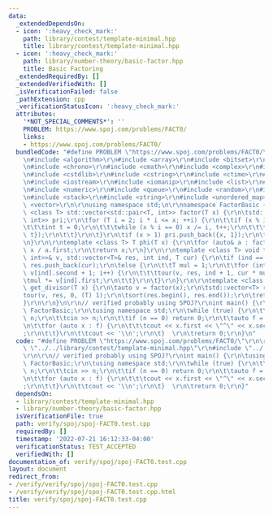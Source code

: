 ```yaml
---
data:
  _extendedDependsOn:
  - icon: ':heavy_check_mark:'
    path: library/contest/template-minimal.hpp
    title: library/contest/template-minimal.hpp
  - icon: ':heavy_check_mark:'
    path: library/number-theory/basic-factor.hpp
    title: Basic Factoring
  _extendedRequiredBy: []
  _extendedVerifiedWith: []
  _isVerificationFailed: false
  _pathExtension: cpp
  _verificationStatusIcon: ':heavy_check_mark:'
  attributes:
    '*NOT_SPECIAL_COMMENTS*': ''
    PROBLEM: https://www.spoj.com/problems/FACT0/
    links:
    - https://www.spoj.com/problems/FACT0/
  bundledCode: "#define PROBLEM \"https://www.spoj.com/problems/FACT0/\"\r\n\r\n\r\
    \n#include <algorithm>\r\n#include <array>\r\n#include <bitset>\r\n#include <cassert>\r\
    \n#include <chrono>\r\n#include <cmath>\r\n#include <complex>\r\n#include <cstdio>\r\
    \n#include <cstdlib>\r\n#include <cstring>\r\n#include <ctime>\r\n#include <deque>\r\
    \n#include <iostream>\r\n#include <iomanip>\r\n#include <list>\r\n#include <map>\r\
    \n#include <numeric>\r\n#include <queue>\r\n#include <random>\r\n#include <set>\r\
    \n#include <stack>\r\n#include <string>\r\n#include <unordered_map>\r\n#include\
    \ <vector>\r\n\r\nusing namespace std;\n\r\nnamespace FactorBasic {\r\n\r\ntemplate\
    \ <class T> std::vector<std::pair<T, int>> factor(T x) {\r\n\tstd::vector<std::pair<T,\
    \ int>> pri;\r\n\tfor (T i = 2; i * i <= x; ++i) {\r\n\t\tif (x % i == 0) {\r\n\
    \t\t\tint t = 0;\r\n\t\t\twhile (x % i == 0) x /= i, t++;\r\n\t\t\tpri.push_back({i,\
    \ t});\r\n\t\t}\r\n\t}\r\n\tif (x > 1) pri.push_back({x, 1});\r\n\treturn pri;\r\
    \n}\r\n\r\ntemplate <class T> T phi(T x) {\r\n\tfor (auto& a : factor(x)) x -=\
    \ x / a.first;\r\n\treturn x;\r\n}\r\n\r\ntemplate <class T> void tour(std::vector<std::pair<T,\
    \ int>>& v, std::vector<T>& res, int ind, T cur) {\r\n\tif (ind == (int)v.size())\
    \ res.push_back(cur);\r\n\telse {\r\n\t\tT mul = 1;\r\n\t\tfor (int i = 0; i <\
    \ v[ind].second + 1; i++) {\r\n\t\t\ttour(v, res, ind + 1, cur * mul);\r\n\t\t\
    \tmul *= v[ind].first;\r\n\t\t}\r\n\t}\r\n}\r\n\r\ntemplate <class T> std::vector<T>\
    \ get_divisor(T x) {\r\n\tauto v = factor(x);\r\n\tstd::vector<T> res; \r\n\t\
    tour(v, res, 0, (T) 1);\r\n\tsort(res.begin(), res.end());\r\n\treturn res;\r\n\
    }\r\n\r\n}\n\r\n// verified probably using SPOJ?\r\nint main() {\r\n\tusing namespace\
    \ FactorBasic;\r\n\tusing namespace std;\r\n\twhile (true) {\r\n\t\tlong long\
    \ n;\r\n\t\tcin >> n;\r\n\t\tif (n == 0) return 0;\r\n\t\tauto f = factor(n);\r\
    \n\t\tfor (auto x : f) {\r\n\t\t\tcout << x.first << \"^\" << x.second << \" \"\
    ;\r\n\t\t}\r\n\t\tcout << '\\n';\r\n\t}  \r\n\treturn 0;\r\n}\n"
  code: "#define PROBLEM \"https://www.spoj.com/problems/FACT0/\"\r\n\r\n#include\
    \ \"../../library/contest/template-minimal.hpp\"\r\n#include \"../../library/number-theory/basic-factor.hpp\"\
    \r\n\r\n// verified probably using SPOJ?\r\nint main() {\r\n\tusing namespace\
    \ FactorBasic;\r\n\tusing namespace std;\r\n\twhile (true) {\r\n\t\tlong long\
    \ n;\r\n\t\tcin >> n;\r\n\t\tif (n == 0) return 0;\r\n\t\tauto f = factor(n);\r\
    \n\t\tfor (auto x : f) {\r\n\t\t\tcout << x.first << \"^\" << x.second << \" \"\
    ;\r\n\t\t}\r\n\t\tcout << '\\n';\r\n\t}  \r\n\treturn 0;\r\n}"
  dependsOn:
  - library/contest/template-minimal.hpp
  - library/number-theory/basic-factor.hpp
  isVerificationFile: true
  path: verify/spoj/spoj-FACT0.test.cpp
  requiredBy: []
  timestamp: '2022-07-21 16:12:33-04:00'
  verificationStatus: TEST_ACCEPTED
  verifiedWith: []
documentation_of: verify/spoj/spoj-FACT0.test.cpp
layout: document
redirect_from:
- /verify/verify/spoj/spoj-FACT0.test.cpp
- /verify/verify/spoj/spoj-FACT0.test.cpp.html
title: verify/spoj/spoj-FACT0.test.cpp
---
```

